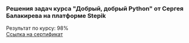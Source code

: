 ### Решения задач курса "Добрый, добрый Python" от Сергея Балакирева на платформе Stepik
Результат по курсу: 98%  
[Ссылка на сертификат](https://stepik.org/cert/1671362)
